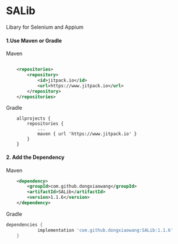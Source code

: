 # SALib
Libary for Selenium and Appium

#### 1.Use Maven or Gradle

  
Maven
```xml

	<repositories>
		<repository>
		    <id>jitpack.io</id>
		    <url>https://www.jitpack.io</url>
		</repository>
	</repositories>
```
  
Gradle
```
	allprojects {
		repositories {
			...
			maven { url 'https://www.jitpack.io' }
		}
	}
```

#### 2. Add the Dependency

  
Maven  
```xml
	<dependency>
	    <groupId>com.github.dongxiaowang</groupId>
	    <artifactId>SALib</artifactId>
	    <version>1.1.6</version>
	</dependency>
```
  
Gradle
```gradle
dependencies {
	        implementation 'com.github.dongxiaowang:SALib:1.1.6'
	}
```
